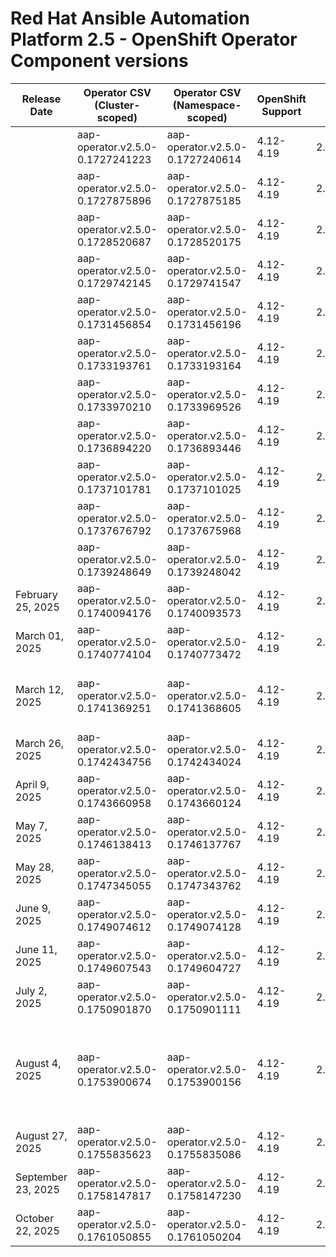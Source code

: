 # Red Hat Ansible Automation Platform 2.5 - OpenShift Operator Component versions

| Release Date | Operator CSV (Cluster-scoped) | Operator CSV (Namespace-scoped) | OpenShift Support | Gateway | Controller | Receptor | Redis | EDA | Hub | Lightspeed | Release Notes | Notes |
|---|---|---|---|---|---|---|---|---|---|---|---|---|
|  | aap-operator.v2.5.0-0.1727241223 | aap-operator.v2.5.0-0.1727240614 | 4.12-4.19 | 2.5.0 | 4.6.0 | 1.4.8 | 6.2.7 | 1.1.0 | 4.10.0 | 2.5.240919 |  |  |
|  | aap-operator.v2.5.0-0.1727875896 | aap-operator.v2.5.0-0.1727875185 | 4.12-4.19 | 2.5.0 | 4.6.1 | 1.4.8 | 6.2.7 | 1.1.1 | 4.10.0 | 2.5.240919 |  |  |
|  | aap-operator.v2.5.0-0.1728520687 | aap-operator.v2.5.0-0.1728520175 | 4.12-4.19 | 2.5.0 | 4.6.1 | 1.4.8 | 6.2.7 | 1.1.1 | 4.10.0 | 2.5.241009 |  |  |
|  | aap-operator.v2.5.0-0.1729742145 | aap-operator.v2.5.0-0.1729741547 | 4.12-4.19 | 2.5.3 | 4.6.2 | 1.4.9 | 6.2.7 | 1.1.2 | 4.10.1 | 2.5.241009 |  |  |
|  | aap-operator.v2.5.0-0.1731456854 | aap-operator.v2.5.0-0.1731456196 | 4.12-4.19 | 2.5.3 | 4.6.2 | 1.4.9 | 6.2.7 | 1.1.2 | 4.10.1 | 2.5.241009 |  |  |
|  | aap-operator.v2.5.0-0.1733193761 | aap-operator.v2.5.0-0.1733193164 | 4.12-4.19 | 2.5.3 | 4.6.3 | 1.5.1 | 6.2.7 | 1.1.2 | 4.10.1 | 2.5.241127 |  |  |
|  | aap-operator.v2.5.0-0.1733970210 | aap-operator.v2.5.0-0.1733969526 | 4.12-4.19 | 2.5.20241218 | 4.6.3 | 1.5.1 | 6.2.7 | 1.1.3 | 4.10.1 | 2.5.241210 |  |  |
|  | aap-operator.v2.5.0-0.1736894220 | aap-operator.v2.5.0-0.1736893446 | 4.12-4.19 | 2.5.20250115 | 4.6.6 | 1.5.1 | 6.2.7 | 1.1.3 | 4.10.1 | 2.5.250107 |  |  |
|  | aap-operator.v2.5.0-0.1737101781 | aap-operator.v2.5.0-0.1737101025 | 4.12-4.19 | 2.5.20250115 | 4.6.6 | 1.5.1 | 6.2.7 | 1.1.3 | 4.10.1 | 2.5.250107 |  |  |
|  | aap-operator.v2.5.0-0.1737676792 | aap-operator.v2.5.0-0.1737675968 | 4.12-4.19 | 2.5.20250115 | 4.6.7 | 1.5.1 | 6.2.7 | 1.1.4 | 4.10.1 | 2.5.250121 |  |  |
|  | aap-operator.v2.5.0-0.1739248649 | aap-operator.v2.5.0-0.1739248042 | 4.12-4.19 | 2.5.20250213 | 4.6.8 | 1.5.1 | 6.2.17 | 1.1.4 | 4.10.1 | 2.5.250204 |  |  |
| February 25, 2025 | aap-operator.v2.5.0-0.1740094176 | aap-operator.v2.5.0-0.1740093573 | 4.12-4.19 | 2.5.20250225 | 4.6.8 | 1.5.1 | 6.2.17 | 1.1.4 | 4.10.1 | 2.5.250204 | [Release Notes](https://docs.redhat.com/en/documentation/red_hat_ansible_automation_platform/2.5/html-single/release_notes/index#aap-25-20250225) |  |
| March 01, 2025 | aap-operator.v2.5.0-0.1740774104 | aap-operator.v2.5.0-0.1740773472 | 4.12-4.19 | 2.5.20250305 | 4.6.8 | 1.5.1 | 6.2.17 | 1.1.4 | 4.10.1 | 2.5.250204 | [Release Notes](https://docs.redhat.com/en/documentation/red_hat_ansible_automation_platform/2.5/html-single/release_notes/index#aap-25-20250305) |  |
| March 12, 2025 | aap-operator.v2.5.0-0.1741369251 | aap-operator.v2.5.0-0.1741368605 | 4.12-4.19 | 2.5.20250312 | 4.6.9 | 1.5.3 | 6.2.17 | 1.1.6 | 4.10.2 | 2.5.250225 | [Release Notes](https://docs.redhat.com/en/documentation/red_hat_ansible_automation_platform/2.5/html-single/release_notes/index#aap-25-20250312) | Wrong CSV's in Release Notes |
| March 26, 2025 | aap-operator.v2.5.0-0.1742434756 | aap-operator.v2.5.0-0.1742434024 | 4.12-4.19 | 2.5.20250326 | 4.6.10 | 1.5.3 | 6.2.17 | 1.1.6 | 4.10.3 | 2.5.250318 | [Release Notes](https://docs.redhat.com/en/documentation/red_hat_ansible_automation_platform/2.5/html-single/release_notes/index#aap-25-20250326) |  |
| April 9, 2025 | aap-operator.v2.5.0-0.1743660958 | aap-operator.v2.5.0-0.1743660124 | 4.12-4.19 | 2.5.20250409 | 4.6.11 | 1.5.3 | 6.2.17 | 1.1.7 | 4.10.3 | 2.5.250318 | [Release Notes](https://docs.redhat.com/en/documentation/red_hat_ansible_automation_platform/2.5/html-single/release_notes/index#aap-25-20250409) |  |
| May 7, 2025 | aap-operator.v2.5.0-0.1746138413 | aap-operator.v2.5.0-0.1746137767 | 4.12-4.19 | 2.5.20250507 | 4.6.12 | 1.5.5 | 6.2.17 | 1.1.8 | 4.10.4 | 2.5.250429 | [Release Notes](https://docs.redhat.com/en/documentation/red_hat_ansible_automation_platform/2.5/html-single/release_notes/index#aap-25-20250507) |  |
| May 28, 2025 | aap-operator.v2.5.0-0.1747345055 | aap-operator.v2.5.0-0.1747343762 | 4.12-4.19 | 2.5.20250528 | 4.6.13 | 1.5.5 | 6.2.17 | 1.1.8 | 4.10.4 | 2.5.250528 | [Release Notes](https://docs.redhat.com/en/documentation/red_hat_ansible_automation_platform/2.5/html-single/release_notes/index#aap-25-20250528) |  |
| June 9, 2025 | aap-operator.v2.5.0-0.1749074612 | aap-operator.v2.5.0-0.1749074128 | 4.12-4.19 | 2.5.20250604 | 4.6.14 | 1.5.5 | 6.2.18 | 1.1.9 | 4.10.4 | 2.5.250604 | [Release Notes](https://docs.redhat.com/en/documentation/red_hat_ansible_automation_platform/2.5/html-single/release_notes/index#aap-25-20250609) |  |
| June 11, 2025 | aap-operator.v2.5.0-0.1749607543 | aap-operator.v2.5.0-0.1749604727 | 4.12-4.19 | 2.5.20250604 | 4.6.15 | 1.5.5 | 6.2.18 | 1.1.9 | 4.10.4 | 2.5.250604 | [Release Notes](https://docs.redhat.com/en/documentation/red_hat_ansible_automation_platform/2.5/html-single/release_notes/index#aap-25-20250611) |  |
| July 2, 2025 | aap-operator.v2.5.0-0.1750901870 | aap-operator.v2.5.0-0.1750901111 | 4.12-4.19 | 2.5.20250702 | 4.6.16 | 1.5.7 | 6.2.18 | 1.1.11 | 4.10.5 | 2.5.250702 | [Release Notes](https://docs.redhat.com/en/documentation/red_hat_ansible_automation_platform/2.5/html-single/release_notes/index#aap-25-20250702) |  |
| August 4, 2025 | aap-operator.v2.5.0-0.1753900674 | aap-operator.v2.5.0-0.1753900156 | 4.12-4.19 | 2.5.20250730 | 4.6.18 | 1.5.7 | 6.2.19 | 1.1.11 | 4.10.6 | 2.5.250730 | [Release Notes](https://docs.redhat.com/en/documentation/red_hat_ansible_automation_platform/2.5/html-single/release_notes/index#aap-25-20250730) | Release Notes show July release and different CSV's |
| August 27, 2025 | aap-operator.v2.5.0-0.1755835623 | aap-operator.v2.5.0-0.1755835086 | 4.12-4.19 | 2.5.20250827 | 4.6.19 | 1.5.7 | 6.2.19 | 1.1.13 | 4.10.7 | 2.5.250827 | [Release Notes](https://docs.redhat.com/en/documentation/red_hat_ansible_automation_platform/2.5/html-single/release_notes/index#aap-25-20250827) |  |
| September 23, 2025 | aap-operator.v2.5.0-0.1758147817 | aap-operator.v2.5.0-0.1758147230 | 4.12-4.19 | 2.5.20250924 | 4.6.20 | 1.5.7 | 6.2.19 | 1.1.13 | 4.10.8 | 2.5.250924 | [Release Notes](https://docs.redhat.com/en/documentation/red_hat_ansible_automation_platform/2.5/html-single/release_notes/index#aap-25-20250923) |  |
| October 22, 2025 | aap-operator.v2.5.0-0.1761050855 | aap-operator.v2.5.0-0.1761050204 | 4.12-4.19 | 2.5.20251022 | 4.6.21 | 1.6.0 | 6.2.19 | 1.1.13 | 4.10.9 | 2.5.250924 |  |  |
